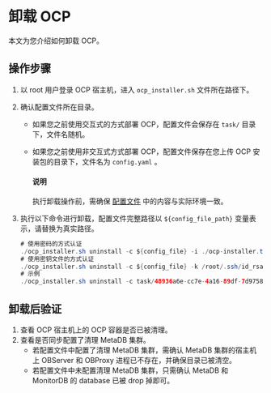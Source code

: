 # 卸载 OCP

本文为您介绍如何卸载 OCP。

## 操作步骤

1. 以 root 用户登录 OCP 宿主机，进入 `ocp_installer.sh` 文件所在路径下。

2. 确认配置文件所在目录。

    * 如果您之前使用交互式的方式部署 OCP，配置文件会保存在 `task/` 目录下，文件名随机。
    * 如果您之前使用非交互式方式部署 OCP，配置文件保存在您上传 OCP 安装包的目录下，文件名为 `config.yaml` 。

        <main id="notice" type='explain'>
        <h4>说明</h4>
        <p>执行卸载操作前，需确保 <a href="../5.modify-conf-file.md">配置文件</a> 中的内容与实际环境一致。</p>
        </main>

3. 执行以下命令进行卸载，配置文件完整路径以 `${config_file_path}` 变量表示，请替换为真实路径。

   ```java
   # 使用密码的方式认证
   ./ocp_installer.sh uninstall -c ${config_file} -i ./ocp-installer.tar.gz
   # 使用密钥文件的方式认证
   ./ocp_installer.sh uninstall -c ${config_file} -k /root/.ssh/id_rsa -i ./ocp-installer.tar.gz
   # 示例
   ./ocp_installer.sh uninstall -c task/48936a6e-cc7e-4a16-89df-7d97584fa925.yaml -k /root/.ssh/id_rsa -i ./ocp-installer.tar.gz
   ```

## 卸载后验证

1. 查看 OCP 宿主机上的 OCP 容器是否已被清理。
2. 查看是否同步配置了清理 MetaDB 集群。
    * 若配置文件中配置了清理 MetaDB 集群，需确认 MetaDB 集群的宿主机上 OBServer 和 OBProxy 进程已不存在，并确保目录已被清空。
    * 若配置文件中未配置清理 MetaDB 集群，只需确认 MetaDB 和 MonitorDB 的 database 已被 drop 掉即可。
